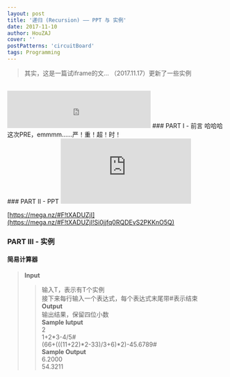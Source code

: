 ```yaml
---
layout: post
title: '递归 (Recursion) —— PPT 与 实例'
date: 2017-11-10
author: HouZAJ
cover: ''
postPatterns: 'circuitBoard'
tags: Programming
---
```


> 其实，这是一篇试iframe的文...
> （2017.11.17）更新了一些实例

<br>

<iframe type="text/html" src="http://music.163.com/outchain/player?type=2&id=28492953&auto=0&height=66" frameborder="no" border="0" marginwidth="0" marginheight="0" width="330" height="86"></iframe>
### PART I - 前言
哈哈哈这次PRE，emmmm……严！重！超！时！

<br>
### PART II - PPT
<iframe class="iframe-ppt" src='https://view.officeapps.live.com/op/embed.aspx?src=http%3A%2F%2Fhouzajblog%2D1252277898%2Ecoscd%2Emyqcloud%2Ecom%3A80%2F20171110%2520PRERecusion%2FRecursion%2Epptx%3Fsign%3D7A2HAkwEFgn%2FlnWztUfyu5U3vbhhPTEyNTIyNzc4OTgmaz1BS0lEVXVYME83aHpET1RSQ3Z2cWNJaHk5QzY3QjdLVGNSanEmZT0xNTEyOTA3MjI4JnQ9MTUxMDMxNTIyOCZyPTU1MzUwNTQ4NCZmPS8yMDE3MTExMCUyMFBSRVJlY3VzaW9uL1JlY3Vyc2lvbi5wcHR4JmI9aG91emFqYmxvZw%3D%3D&wdAr=1.3333333333333333'  frameborder='0'>This is an embedded <a target='_blank' href='https://office.com'>Microsoft Office</a> presentation, powered by <a target='_blank' href='https://office.com/webapps'>Office Online</a>.</iframe>

[https://mega.nz/#F!tXADUZjI](https://mega.nz/#F!tXADUZjI!Si0jjfq0RQDEvS2PKKnO5Q)
<br>

### PART III - 实例
#### 简易计算器
> **Input**    
>> 输入T，表示有T个实例      
>> 接下来每行输入一个表达式，每个表达式末尾带#表示结束   
> **Output**    
>> 输出结果，保留四位小数        
> **Sample Iutput**   
>> 2    
>> 1+2*3-4/5#    
>> (66+(((11+22)*2-33)/3+6)*2)-45.6789#   
> **Sample Output**    
>> 6.2000        
>> 54.3211    
